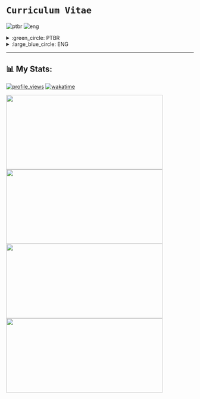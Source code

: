 # `Curriculum Vitae`
![ptbr](https://img.shields.io/badge/languages-PTBR-darkgreen.svg) ![eng](https://img.shields.io/badge/-ENG-darkblue.svg)
<details>
<summary>:green_circle: PTBR</summary>

## `Olá mundo`, sou o Eduardo Talarico (dudushy) :smile:
> <img align="left" alt="Brazil" width="22px" src="img/brazil.png" />Brasileiro, 21 anos :birthday:

### :trophy: Objetivos:

- Crescer profissionalmente
- Solucionar problemas
- Contribuir para a sociedade
- Adquirir conhecimento
- Trabalhar em equipe
- Desenvolver e criar

### :sparkling_heart: Paixões:

- Aprender
- Programar
- Ajudar
- Criar
- Jogar
- Ouvir música

### :star2: Qualidades:

- Determinado
- Prático
- Calmo
- Proativo
- Honesto
- Prudente
- Compreensivo
- Detalhista
- Persistente
- Empático
- Criativo
- Lógico

---
### :globe_with_meridians: Conexões:

[<img align="left" alt="LinkedIn" width="32px" src="img/linkedin.png" />][linkedin]
[<img align="left" alt="Discord" width="52px" src="img/discord.png" />][discord]
[<img align="left" alt="Steam" width="32px" src="img/steam.png" />][steam]
[<img align="left" alt="Spotify" width="32px" src="img/spotify.png" />][spotify]
<br>
<br>

---
### :brain: Linguagens de programação conhecidas:

- <img align="left" alt="Python" width="26px" src="img/python.png" /> Python

- <img align="left" alt="Java" width="26px" src="img/java.png" /> Java

- <img align="left" alt="JavaScript" width="26px" src="img/javascript.png" /> JavaScript

- <img align="left" alt="SQL" width="26px" src="img/sql.png" /> SQL

- <img align="left" alt="HTML" width="26px" src="img/html.png" /> HTML

- <img align="left" alt="CSS" width="26px" src="img/css.png" /> CSS

- <img align="left" alt="CSharp" width="26px" src="img/csharp.png" /> C#

- <img align="left" alt="PHP" width="26px" src="img/php.png" /> PHP
<br>

### :hammer_and_wrench: Ferramentas conhecidas:

- <img align="left" alt="Visual Studio Code" width="26px" src="img/vscode.png" /> [Visual Studio Code][vscode]

- <img align="left" alt="pgAdmin" width="26px" src="img/pgadmin.png" /> [pgAdmin][pgadmin]

- <img align="left" alt="NetBeans" width="26px" src="img/netbeans.png" /> [NetBeans][netbeans]

- <img align="left" alt="Sublime Text" width="26px" src="img/sublimetext.png" /> [Sublime Text][sublimetext]

- <img align="left" alt="Notepad++" width="26px" src="img/notepadplusplus.png" /> [Notepad++][notepadplusplus]

- <img align="left" alt="Visual Studio" width="26px" src="img/vs.png" /> [Visual Studio][vs]

- <img align="left" alt="Postman" width="26px" src="img/postman.png" /> [Postman][postman]
    
- <img align="left" alt="SSMS" width="26px" src="img/ssms.png" /> [SSMS][ssms]
    
- <img align="left" alt="GitHub Desktop" width="26px" src="img/github-desktop.png" /> [GitHub Desktop][githubdesktop]

- <img align="left" alt="XAMPP" width="26px" src="img/xampp.png" /> [XAMPP][xampp]
<br>

---
## :mortar_board: Formação:

- Ensino médio completo no **Colégio Ideal** *(2018)* :heavy_check_mark:
- Cursando `7º semestre` de **Ciência da Computação** na **UNIP (Universidade Paulista)** *(2019 - 2022)* :x:

---
## :heavy_plus_sign: Informações adicionais:

- Conhecimento avançado de Inglês

- Criação de projetos simples em Java (CRUD)

- Elaboração de trabalhos extracurriculares, fazendo algoritmos e BOTs com intuito de automatizar certas tarefas do dia-a-dia (bot de mensagens, criptografia, matemática, formatação de texto)

- Tenho contato com jogos e computadores (de todos os tipos e categorias, online e offline) desde pequeno, sempre admirei cada detalhe existente nos jogos (funcionamento, gráficos, mecânicas e desenvolvimento)

---
</details>

<details>
<summary>:large_blue_circle: ENG</summary>

## `Hello World`, I'm Eduardo Talarico (dudushy) :smile:
> <img align="left" alt="Brazil" width="22px" src="img/brazil.png" />Brazilian, 21 years old :birthday:

### :trophy: Goals:

- Grow professionally
- Solve problems
- Contribute to society
- Acquire knowledge
- Team work
- Develop and create

### :sparkling_heart: Passions:

- Learn
- Code
- Help
- Create
- Play
- Listen to music

### :star2: Qualities:

- Determined
- Practical
- Calm
- Proactive
- Honest
- Prudent
- Comprehensive
- Detail-oriented
- Persistent
- Empathic
- Creative
- Logical

---
### :globe_with_meridians: Connections:

[<img align="left" alt="LinkedIn" width="32px" src="img/linkedin.png" />][linkedin]
[<img align="left" alt="Discord" width="52px" src="img/discord.png" />][discord]
[<img align="left" alt="Steam" width="32px" src="img/steam.png" />][steam]
[<img align="left" alt="Spotify" width="32px" src="img/spotify.png" />][spotify]
<br>
<br>

---
### :brain: Known programming languages:

- <img align="left" alt="Python" width="26px" src="img/python.png" /> Python

- <img align="left" alt="Java" width="26px" src="img/java.png" /> Java

- <img align="left" alt="JavaScript" width="26px" src="img/javascript.png" /> JavaScript

- <img align="left" alt="SQL" width="26px" src="img/sql.png" /> SQL

- <img align="left" alt="HTML" width="26px" src="img/html.png" /> HTML

- <img align="left" alt="CSS" width="26px" src="img/css.png" /> CSS

- <img align="left" alt="CSharp" width="26px" src="img/csharp.png" /> C#

- <img align="left" alt="PHP" width="26px" src="img/php.png" /> PHP
<br>

### :hammer_and_wrench: Known tools:

- <img align="left" alt="Visual Studio Code" width="26px" src="img/vscode.png" /> [Visual Studio Code][vscode]

- <img align="left" alt="pgAdmin" width="26px" src="img/pgadmin.png" /> [pgAdmin][pgadmin]

- <img align="left" alt="NetBeans" width="26px" src="img/netbeans.png" /> [NetBeans][netbeans]

- <img align="left" alt="Sublime Text" width="26px" src="img/sublimetext.png" /> [Sublime Text][sublimetext]

- <img align="left" alt="Notepad++" width="26px" src="img/notepadplusplus.png" /> [Notepad++][notepadplusplus]

- <img align="left" alt="Visual Studio" width="26px" src="img/vs.png" /> [Visual Studio][vs]
    
- <img align="left" alt="Postman" width="26px" src="img/postman.png" /> [Postman][postman]
    
- <img align="left" alt="SSMS" width="26px" src="img/ssms.png" /> [SSMS][ssms]
    
- <img align="left" alt="GitHub Desktop" width="26px" src="img/github-desktop.png" /> [GitHub Desktop][githubdesktop]

- <img align="left" alt="XAMPP" width="26px" src="img/xampp.png" /> [XAMPP][xampp]
<br>

---
## :mortar_board: Formation:

- Complete high school in **Colégio Ideal** *(2018)* :heavy_check_mark:
- Attending `7th semester` of **Computer Science** in **UNIP (Universidade Paulista)** *(2019 - 2022)* :x:

---
## :heavy_plus_sign: Additional information:

- Advanced English knowledge

- Creation of simple Java projects (CRUD)

- Elaboration of extracurricular projects, making algorithms and BOTs with the aim of automating certain daily tasks (message bot, cryptography, math, text formatting)

- I've been in contact with games and computers (of all kinds and categories, online and offline) since I was little, I've always admired every detail in the games (functioning, graphics, mechanics and development)

</details>

---
## :bar_chart: My Stats: 
[![profile_views](https://komarev.com/ghpvc/?username=dudushy&color=blueviolet&style=flat-square&label=Total+Profile+Views)](https://github.com/dudushy "since Dec 25, 2021")
[![wakatime](https://wakatime.com/badge/user/93ba8c47-113a-429d-a9a3-0fdfb901b21b.svg)](https://wakatime.com/@93ba8c47-113a-429d-a9a3-0fdfb901b21b "since Apr 8, 2021")

<div align="center">
    <a href="https://github.com/dudushy">
        <!-- old method: height="165cm" -->
        <img style="float: left; width: 420px; height: 200px; object-fit: cover;" src="https://github-readme-stats.vercel.app/api?username=dudushy&theme=dark&show_icons=true&count_private=true">
        <img style="float: left; width: 420px; height: 200px; object-fit: cover;" src="https://github-readme-streak-stats.herokuapp.com/?user=dudushy&theme=dark">
        <br>
        <!-- old method: height="189cm" -->
        <img style="float: left; width: 420px; height: 200px; object-fit: cover;" src="https://github-readme-stats.vercel.app/api/top-langs/?username=dudushy&theme=dark&layout=compact">
        <img style="float: left; width: 420px; height: 200px; object-fit: cover;" src="https://github-readme-stats.vercel.app/api/wakatime?username=dudushy&layout=compact">
    </a>
</div>


[linkedin]: https://www.linkedin.com/in/eduardo-talarico/
[discord]: https://discord.gg/jG9BtQE
[steam]: https://steamcommunity.com/id/dudushy/
[spotify]: https://open.spotify.com/user/u8cq59bsrp4cdmp2haxrxu9pi
[vscode]: https://code.visualstudio.com/
[pgadmin]: https://www.pgadmin.org/
[netbeans]: https://netbeans.apache.org/
[sublimetext]: https://www.sublimetext.com/
[notepadplusplus]: https://notepad-plus-plus.org/
[vs]: https://visualstudio.microsoft.com/vs/
[postman]: https://www.postman.com/
[ssms]: https://docs.microsoft.com/pt-br/sql/ssms/download-sql-server-management-studio-ssms?view=sql-server-ver15
[githubdesktop]: https://desktop.github.com/
[xampp]: https://www.apachefriends.org/pt_br/index.html
